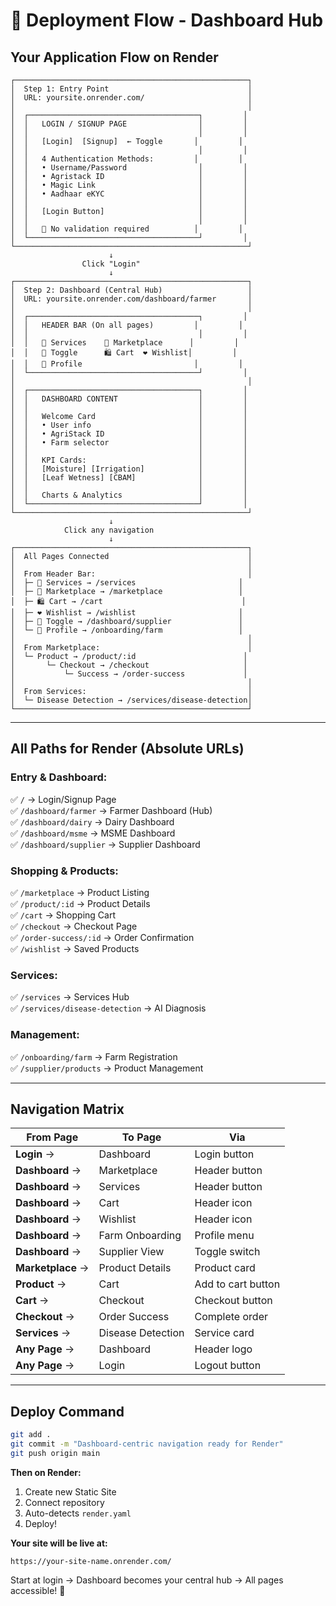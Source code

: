 # 🎯 Deployment Flow - Dashboard Hub

## Your Application Flow on Render

```
┌────────────────────────────────────────────────────┐
│  Step 1: Entry Point                               │
│  URL: yoursite.onrender.com/                       │
│                                                    │
│  ┌──────────────────────────────────────┐         │
│  │   LOGIN / SIGNUP PAGE                │         │
│  │                                      │         │
│  │   [Login]  [Signup]  ← Toggle       │         │
│  │                                      │         │
│  │   4 Authentication Methods:         │         │
│  │   • Username/Password                │         │
│  │   • Agristack ID                     │         │
│  │   • Magic Link                       │         │
│  │   • Aadhaar eKYC                     │         │
│  │                                      │         │
│  │   [Login Button]                     │         │
│  │                                      │         │
│  │   🎨 No validation required          │         │
│  └──────────────────────────────────────┘         │
└────────────────────────────────────────────────────┘
                      ↓
                Click "Login"
                      ↓
┌────────────────────────────────────────────────────┐
│  Step 2: Dashboard (Central Hub)                   │
│  URL: yoursite.onrender.com/dashboard/farmer       │
│                                                    │
│  ┌──────────────────────────────────────┐         │
│  │   HEADER BAR (On all pages)         │         │
│  │                                      │         │
│  │   🧩 Services    🛒 Marketplace      │         │
│  │   🔄 Toggle      🛍️ Cart  ❤️ Wishlist│         │
│  │   👤 Profile                         │         │
│  └──────────────────────────────────────┘         │
│                                                    │
│  ┌──────────────────────────────────────┐         │
│  │   DASHBOARD CONTENT                  │         │
│  │                                      │         │
│  │   Welcome Card                       │         │
│  │   • User info                        │         │
│  │   • AgriStack ID                     │         │
│  │   • Farm selector                    │         │
│  │                                      │         │
│  │   KPI Cards:                         │         │
│  │   [Moisture] [Irrigation]            │         │
│  │   [Leaf Wetness] [CBAM]              │         │
│  │                                      │         │
│  │   Charts & Analytics                 │         │
│  └──────────────────────────────────────┘         │
└────────────────────────────────────────────────────┘
                      ↓
            Click any navigation
                      ↓
┌────────────────────────────────────────────────────┐
│  All Pages Connected                               │
│                                                    │
│  From Header Bar:                                  │
│  ├─ 🧩 Services → /services                       │
│  ├─ 🛒 Marketplace → /marketplace                 │
│  ├─ 🛍️ Cart → /cart                               │
│  ├─ ❤️ Wishlist → /wishlist                       │
│  ├─ 🔄 Toggle → /dashboard/supplier               │
│  └─ 👤 Profile → /onboarding/farm                 │
│                                                    │
│  From Marketplace:                                 │
│  └─ Product → /product/:id                        │
│       └─ Checkout → /checkout                     │
│           └─ Success → /order-success             │
│                                                    │
│  From Services:                                    │
│  └─ Disease Detection → /services/disease-detection│
└────────────────────────────────────────────────────┘
```

---

## All Paths for Render (Absolute URLs)

### Entry & Dashboard:
✅ `/` → Login/Signup Page  
✅ `/dashboard/farmer` → Farmer Dashboard (Hub)  
✅ `/dashboard/dairy` → Dairy Dashboard  
✅ `/dashboard/msme` → MSME Dashboard  
✅ `/dashboard/supplier` → Supplier Dashboard  

### Shopping & Products:
✅ `/marketplace` → Product Listing  
✅ `/product/:id` → Product Details  
✅ `/cart` → Shopping Cart  
✅ `/checkout` → Checkout Page  
✅ `/order-success/:id` → Order Confirmation  
✅ `/wishlist` → Saved Products  

### Services:
✅ `/services` → Services Hub  
✅ `/services/disease-detection` → AI Diagnosis  

### Management:
✅ `/onboarding/farm` → Farm Registration  
✅ `/supplier/products` → Product Management  

---

## Navigation Matrix

| From Page | To Page | Via |
|-----------|---------|-----|
| **Login** → | Dashboard | Login button |
| **Dashboard** → | Marketplace | Header button |
| **Dashboard** → | Services | Header button |
| **Dashboard** → | Cart | Header icon |
| **Dashboard** → | Wishlist | Header icon |
| **Dashboard** → | Farm Onboarding | Profile menu |
| **Dashboard** → | Supplier View | Toggle switch |
| **Marketplace** → | Product Details | Product card |
| **Product** → | Cart | Add to cart button |
| **Cart** → | Checkout | Checkout button |
| **Checkout** → | Order Success | Complete order |
| **Services** → | Disease Detection | Service card |
| **Any Page** → | Dashboard | Header logo |
| **Any Page** → | Login | Logout button |

---

## Deploy Command

```bash
git add .
git commit -m "Dashboard-centric navigation ready for Render"
git push origin main
```

**Then on Render:**
1. Create new Static Site
2. Connect repository
3. Auto-detects `render.yaml`
4. Deploy!

**Your site will be live at:**
```
https://your-site-name.onrender.com/
```

Start at login → Dashboard becomes your central hub → All pages accessible! 🚀

